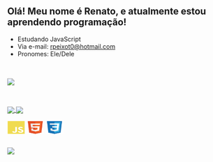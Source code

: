 ## Olá! Meu nome é Renato, e atualmente estou aprendendo programação!

- Estudando JavaScript
- Via e-mail: rpeixot0@hotmail.com
- Pronomes: Ele/Dele
## 
<div>
<!--   <img height="120em" src="https://github-readme-stats.vercel.app/api?username=rpeixot0&show_icons=true&theme=dark#gh-dark-mode-only"> </br> -->
 </br> 
  <img align="center" height="120em"  src="https://github-readme-stats.vercel.app/api/top-langs/?username=rpeixot0&layout=compact"> </br></br>
</div>

## 

<div>
  <a href="https://open.spotify.com/user/22rmryke6akv5esno7mb7vtza?si=39f8d74f9c614e06">
  <img align="center" src="https://img.shields.io/badge/Spotify-1ED760?&style=for-the-badge&logo=spotify&logoColor=white"> </a> 
 
  <a href='https://steamcommunity.com/id/Peixotos/'>
  <img align="center" src='https://img.shields.io/badge/Steam-000000?style=for-the-badge&logo=steam&logoColor=white'> </a> </br> </br>
  <img align="center" alt="Js" height="30" width="40" src="https://raw.githubusercontent.com/devicons/devicon/master/icons/javascript/javascript-plain.svg">
  <img align="center" alt="HTML" height="30" width="40" src="https://raw.githubusercontent.com/devicons/devicon/master/icons/html5/html5-original.svg">
  <img align="center" alt="CSS" height="30" width="40" src="https://raw.githubusercontent.com/devicons/devicon/master/icons/css3/css3-original.svg"></br></br>
  
  ![](https://komarev.com/ghpvc/?username=rpeixot0&color=blue&style=flat-square&label=PROFILE+VIEWS)
</div> 

## 

